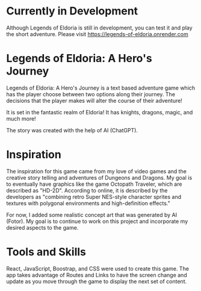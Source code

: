 # Currently in Development
Although Legends of Eldoria is still in development, you can test it and play the short adventure. Please visit https://legends-of-eldoria.onrender.com 

# Legends of Eldoria: A Hero's Journey

Legends of Eldoria: A Hero's Journey is a text based adventure game which has the player choose between two options along their journey. The decisions that the player makes will alter the course of their adventure! 

It is set in the fantastic realm of Eldoria! It has knights, dragons, magic, and much more! 

The story was created with the help of AI (ChatGPT).

# Inspiration

The inspiration for this game came from my love of video games and the creative story telling and adventures of Dungeons and Dragons. My goal is to eventually have graphics like the game Octopath Traveler, which are described as "HD-2D". According to online, it is described by the developers as "combining retro Super NES-style character sprites and textures with polygonal environments and high-definition effects."

For now, I added some realistic concept art that was generated by AI (Fotor). My goal is to continue to work on this project and incorporate my desired aspects to the game.

# Tools and Skills

React, JavaScript, Boostrap, and CSS were used to create this game. The app takes advantage of Routes and Links to have the screen change and update as you move through the game to display the next set of content.